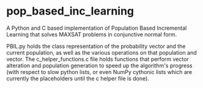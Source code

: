 # pop_based_inc_learning
A Python and C based implementation of Population Based Incremental Learning that solves MAXSAT problems in conjunctive normal form.

PBIL.py holds the class representation of the probability vector and the current population, as well as the various operations on that population
and vector. The c_helper_functions.c file holds functions that perform vector alteration and population generation to speed up the algorithm's progress
(with respect to slow python lists, or even NumPy cythonic lists which are currently the placeholders until the c helper file is done).
